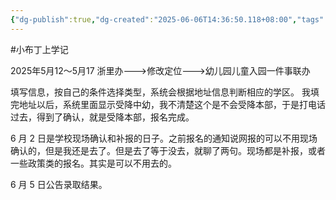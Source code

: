 ```yaml
---
{"dg-publish":true,"dg-created":"2025-06-06T14:36:50.118+08:00","tags":null,"dg-path":"布丁上学记/","permalink":"/布丁上学记//","dgPassFrontmatter":true}
---
```



#小布丁上学记

2025年5月12～5月17 浙里办--->修改定位--->幼儿园儿童入园一件事联办

填写信息，按自己的条件选择类型，系统会根据地址信息判断相应的学区。 我填完地址以后，系统里面显示受降中幼，我不清楚这个是不会受降本部，于是打电话过去，得到了确认，就是受降本部，报名完成。

6 月 2 日是学校现场确认和补报的日子。之前报名的通知说网报的可以不用现场确认的，但是我还是去了。但是去了等于没去，就聊了两句。现场都是补报，或者一些政策类的报名。其实是可以不用去的。

6 月 5 日公告录取结果。